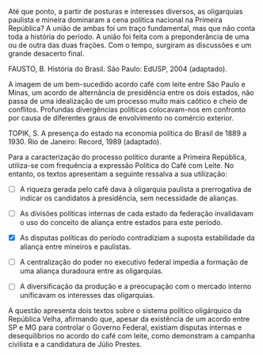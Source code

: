 

Até que ponto, a partir de posturas e interesses diversos, as oligarquias paulista e mineira dominaram a cena política nacional na Primeira República? A união de ambas foi um traço fundamental, mas que não conta toda a história do período. A união foi feita com a preponderância de uma ou de outra das duas frações. Com o tempo, surgiram as discussões e um grande desacerto final.

FAUSTO, B. História do Brasil. São Paulo: EdUSP, 2004 (adaptado).

A imagem de um bem-sucedido acordo café com leite entre São Paulo e Minas, um acordo de alternância de presidência entre os dois estados, não passa de uma idealização de um processo muito mais caótico e cheio de conflitos. Profundas divergências políticas colocavam-nos em confronto por causa de diferentes graus de envolvimento no comércio exterior.

TOPIK, S. A presença do estado na economia política do Brasil de 1889 a 1930. Rio de Janeiro: Record, 1989 (adaptado).

Para a caracterização do processo político durante a Primeira República, utiliza-se com frequência a expressão Política do Café com Leite. No entanto, os textos apresentam a seguinte ressalva a sua utilização:



- [ ] A riqueza gerada pelo café dava à oligarquia paulista a prerrogativa de indicar os candidatos à presidência, sem necessidade de alianças.
- [ ] As divisões políticas internas de cada estado da federação invalidavam o uso do conceito de aliança entre estados para este período.
- [x] As disputas políticas do período contradiziam a suposta estabilidade da aliança entre mineiros e paulistas.
- [ ] A centralização do poder no executivo federal impedia a formação de uma aliança duradoura entre as oligarquias.
- [ ] A diversificação da produção e a preocupação com o mercado interno unificavam os interesses das oligarquias.


A questão apresenta dois textos sobre o sistema político oligárquico da República Velha, afirmando que, apesar da existência de um acordo entre SP e MG para controlar o Governo Federal, existiam disputas internas e desequilíbrios no acordo do café com leite, como demonstram a campanha civilista e a candidatura de Júlio Prestes.
